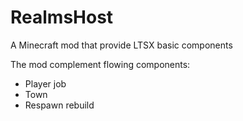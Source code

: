 # RealmsHost
A Minecraft mod that provide LTSX basic components

The mod complement flowing components:

- Player job
- Town
- Respawn rebuild
